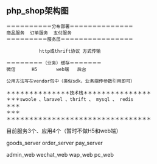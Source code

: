 ## php_shop架构图
```shell
＝＝＝＝＝＝＝＝＝＝分布部署＝＝＝＝＝＝＝＝＝＝＝＝＝＝
商品服务  订单服务  支付服务
＝＝＝＝＝＝＝＝＝服务层＝＝＝＝＝＝＝＝＝＝＝＝＝＝＝＝

	        http或thrift协议 方式传输

＝＝＝＝＝＝＝＝（业务）缓存＝＝＝＝＝＝＝
微信      H5       web端   后台
   
公用方法写在vendor包中（类似sdk，业务端传参数引用即可）   
```


```shell
＊＊＊＊＊＊＊＊＊＊＊＊＊＊技术栈＊＊＊＊＊＊＊＊＊＊＊＊＊＊＊
＊＊＊swoole 、laravel 、thrift 、 mysql 、 redis
＊＊＊
＊＊＊
＊＊＊＊＊＊＊＊＊＊＊＊＊＊＊＊＊＊＊＊＊＊＊＊＊＊＊＊＊＊＊＊
```

目前服务3个、应用4个（暂时不做H5和web端）

goods_server
order_server
pay_server

admin_web
wechat_web
wap_web
pc_web
